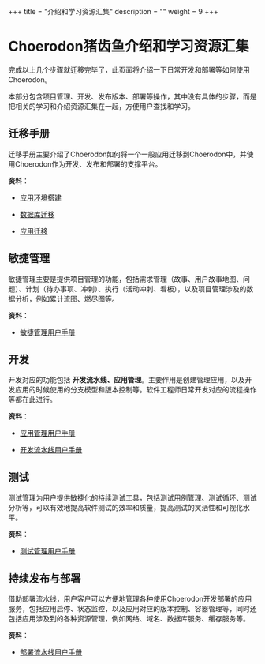 +++
title = "介绍和学习资源汇集"
description = ""
weight = 9
+++

# Choerodon猪齿鱼介绍和学习资源汇集

完成以上几个步骤就迁移完毕了，此页面将介绍一下日常开发和部署等如何使用Choerodon。

本部分包含项目管理、开发、发布版本、部署等操作，其中没有具体的步骤，而是把相关的学习和介绍资源汇集在一起，方便用户查找和学习。

## 迁移手册

迁移手册主要介绍了Choerodon如何将一个一般应用迁移到Choerodon中，并使用Choerodon作为开发、发布和部署的支撑平台。

**资料**：

- [应用环境搭建](../../transference-guide/setup-application-environment)

- [数据库迁移](../../transference-guide/database-migration)

- [应用迁移](../../transference-guide/application-migration)


## 敏捷管理

敏捷管理主要是提供项目管理的功能，包括需求管理（故事、用户故事地图、问题）、计划（待办事项、冲刺）、执行（活动冲刺、看板），以及项目管理涉及的数据分析，例如累计流图、燃尽图等。

**资料**：

- [敏捷管理用户手册](../../user-guide/cooperation/)


## 开发

开发对应的功能包括 **开发流水线、应用管理**。主要作用是创建管理应用，以及开发应用的时候使用的分支模型和版本控制等。软件工程师日常开发对应的流程操作等都在此进行。

**资料**：


- [应用管理用户手册](../../user-guide/development/application-service/)

- [开发流水线用户手册](../../user-guide/development/)

## 测试

测试管理为用户提供敏捷化的持续测试工具，包括测试用例管理、测试循环、测试分析等，可以有效地提高软件测试的效率和质量，提高测试的灵活性和可视化水平。

**资料**：

- [测试管理用户手册](../../user-guide/test)

## 持续发布与部署

借助部署流水线，用户客户可以方便地管理各种使用Choerodon开发部署的应用服务，包括应用启停、状态监控，以及应用对应的版本控制、容器管理等，同时还包括应用涉及到的各种资源管理，例如网络、域名、数据库服务、缓存服务等。

**资料**：

- [部署流水线用户手册](../../user-guide/development/)